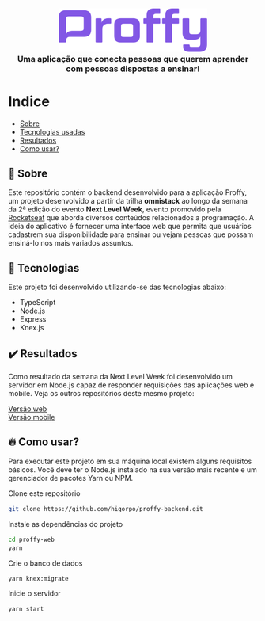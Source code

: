 <h3 align="center">
	<img width="300px" src=".github/logo.svg" alt="Proffy"/>
  <br/>
	<span>
		Uma aplicação que conecta pessoas que querem aprender com pessoas dispostas a ensinar!
	</span>
</h3>


# Indice 
- [Sobre](#sobre)
- [Tecnologias usadas](#tecnologias)
- [Resultados](#resultados)
- [Como usar?](#comousar)

<a id="sobre"></a>
## :bookmark: Sobre
<p>
Este repositório contém o backend desenvolvido para a aplicação Proffy, um projeto desenvolvido a partir da trilha <b>omnistack</b> ao longo da semana da 2ª edição do evento <b>Next Level Week</b>, evento promovido pela <a href="https://rocketseat.com.br">Rocketseat</a> que aborda diversos conteúdos relacionados a programação. A ideia do aplicativo é fornecer uma interface web que permita que usuários cadastrem sua disponibilidade para ensinar ou vejam pessoas que possam ensiná-lo nos mais variados assuntos.
</p>

<a id="tecnologias"></a>
## :rocket: Tecnologias
<p>
Este projeto foi desenvolvido utilizando-se das tecnologias abaixo:
</p>

- TypeScript
- Node.js
- Express
- Knex.js

<a id="resultados"></a>
## :heavy_check_mark: Resultados
<p>
Como resultado da semana da Next Level Week foi desenvolvido um servidor em Node.js capaz de responder requisições das aplicações web e mobile.
Veja os outros repositórios deste mesmo projeto:
</p>
<a href="https://github.com/higorpo/proffy-web">Versão web</a>
<br/>
<a href="https://github.com/higorpo/proffy-mobile">Versão mobile</a>

<a id="comousar"></a>
## :fire: Como usar?
<p>Para executar este projeto em sua máquina local existem alguns requisitos básicos. Você deve ter o Node.js instalado na sua versão mais recente e um gerenciador de pacotes Yarn ou NPM.</p>

Clone este repositório
```sh 
git clone https://github.com/higorpo/proffy-backend.git
```

Instale as dependências do projeto
```sh 
cd proffy-web
yarn
```

Crie o banco de dados
```sh 
yarn knex:migrate
```

Inicie o servidor
```sh 
yarn start
```
